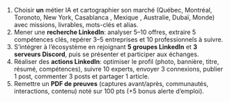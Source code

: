 1. Choisir **un** métier IA et cartographier son marché (Québec, Montréal, Toronoto, New York, Casablanca , Mexique , Australie, Dubaï, Monde) avec missions, livrables, mots-clés et alias.
2. Mener une **recherche LinkedIn**: analyser 5–10 offres, extraire 5 compétences clés, repérer 3–5 entreprises et 10 professionnels à suivre.
3. S’intégrer à l’écosystème en rejoignant **5 groupes LinkedIn** et **3 serveurs Discord**, puis se présenter et participer aux échanges.
4. Réaliser des **actions LinkedIn**: optimiser le profil (photo, bannière, titre, résumé, compétences), suivre 10 experts, envoyer 3 connexions, publier 1 post, commenter 3 posts et partager 1 article.
5. Remettre un **PDF de preuves** (captures avant/après, communautés, interactions, contenu) noté sur 100 pts (+5 bonus alerte d’emploi).
